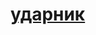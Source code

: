# [ударник](https://milospopov007.github.io/Opioid-Overdose-Death-Prediction---University-of-Denver/)


